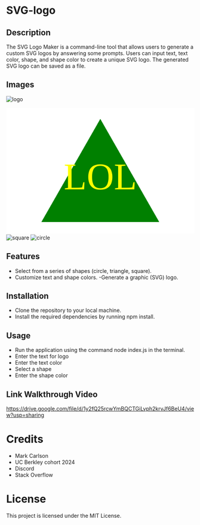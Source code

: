 # SVG-logo

## Description
The SVG Logo Maker is a command-line tool that allows users to generate a custom SVG logos by answering some prompts. Users can input text, text color, shape, and shape color to create a unique SVG logo. The generated SVG logo can be saved as a file.

## Images
![`logo`](/output/logo.svg)

![`triangle`](output\triangle.svg)
![`square`](output\logo.svg)
![`circle`](output\logo.svg)


## Features
- Select from a series of shapes (circle, triangle, square).
- Customize text and shape colors.
-Generate a graphic (SVG) logo.

## Installation 
- Clone the repository to your local machine.
- Install the required dependencies by running npm install.

## Usage
- Run the application using the command node index.js in the terminal.
- Enter the text for logo
- Enter the text color
- Select a shape
- Enter the shape color

## Link Walkthrough Video
https://drive.google.com/file/d/1y2fQ25rcwYmBQCTGiLvph2krvJf6BeU4/view?usp=sharing

# Credits
- Mark Carlson
- UC Berkley cohort 2024
- Discord
- Stack Overflow

# License
This project is licensed under the MIT License.